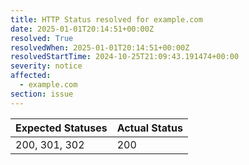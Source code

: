 ```yaml
---
title: HTTP Status resolved for example.com
date: 2025-01-01T20:14:51+00:00Z
resolved: True
resolvedWhen: 2025-01-01T20:14:51+00:00Z
resolvedStartTime: 2024-10-25T21:09:43.191474+00:00
severity: notice
affected:
  - example.com
section: issue
---
```


| Expected Statuses | Actual Status  |
|-------------------|----------------|
| 200, 301, 302 | 200 |
